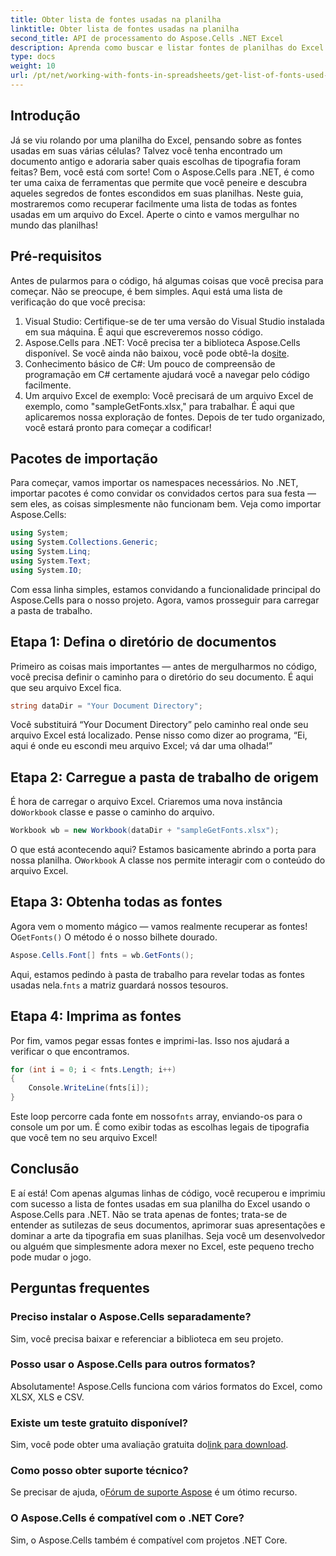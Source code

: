 ```yaml
---
title: Obter lista de fontes usadas na planilha
linktitle: Obter lista de fontes usadas na planilha
second_title: API de processamento do Aspose.Cells .NET Excel
description: Aprenda como buscar e listar fontes de planilhas do Excel usando o Aspose.Cells para .NET com este tutorial fácil de seguir.
type: docs
weight: 10
url: /pt/net/working-with-fonts-in-spreadsheets/get-list-of-fonts-used-in-spreadsheet/
---
```

## Introdução
Já se viu rolando por uma planilha do Excel, pensando sobre as fontes usadas em suas várias células? Talvez você tenha encontrado um documento antigo e adoraria saber quais escolhas de tipografia foram feitas? Bem, você está com sorte! Com o Aspose.Cells para .NET, é como ter uma caixa de ferramentas que permite que você peneire e descubra aqueles segredos de fontes escondidos em suas planilhas. Neste guia, mostraremos como recuperar facilmente uma lista de todas as fontes usadas em um arquivo do Excel. Aperte o cinto e vamos mergulhar no mundo das planilhas!
## Pré-requisitos
Antes de pularmos para o código, há algumas coisas que você precisa para começar. Não se preocupe, é bem simples. Aqui está uma lista de verificação do que você precisa:
1. Visual Studio: Certifique-se de ter uma versão do Visual Studio instalada em sua máquina. É aqui que escreveremos nosso código.
2. Aspose.Cells para .NET: Você precisa ter a biblioteca Aspose.Cells disponível. Se você ainda não baixou, você pode obtê-la do[site](https://releases.aspose.com/cells/net/).
3. Conhecimento básico de C#: Um pouco de compreensão de programação em C# certamente ajudará você a navegar pelo código facilmente.
4. Um arquivo Excel de exemplo: Você precisará de um arquivo Excel de exemplo, como "sampleGetFonts.xlsx," para trabalhar. É aqui que aplicaremos nossa exploração de fontes.
Depois de ter tudo organizado, você estará pronto para começar a codificar!
## Pacotes de importação
Para começar, vamos importar os namespaces necessários. No .NET, importar pacotes é como convidar os convidados certos para sua festa — sem eles, as coisas simplesmente não funcionam bem.
Veja como importar Aspose.Cells:
```csharp
using System;
using System.Collections.Generic;
using System.Linq;
using System.Text;
using System.IO;
```
Com essa linha simples, estamos convidando a funcionalidade principal do Aspose.Cells para o nosso projeto. Agora, vamos prosseguir para carregar a pasta de trabalho.
## Etapa 1: Defina o diretório de documentos
Primeiro as coisas mais importantes — antes de mergulharmos no código, você precisa definir o caminho para o diretório do seu documento. É aqui que seu arquivo Excel fica. 
```csharp
string dataDir = "Your Document Directory";
```
Você substituirá “Your Document Directory” pelo caminho real onde seu arquivo Excel está localizado. Pense nisso como dizer ao programa, “Ei, aqui é onde eu escondi meu arquivo Excel; vá dar uma olhada!”
## Etapa 2: Carregue a pasta de trabalho de origem
 É hora de carregar o arquivo Excel. Criaremos uma nova instância do`Workbook` classe e passe o caminho do arquivo. 
```csharp
Workbook wb = new Workbook(dataDir + "sampleGetFonts.xlsx");
```
 O que está acontecendo aqui? Estamos basicamente abrindo a porta para nossa planilha. O`Workbook` A classe nos permite interagir com o conteúdo do arquivo Excel. 
## Etapa 3: Obtenha todas as fontes
 Agora vem o momento mágico — vamos realmente recuperar as fontes! O`GetFonts()` O método é o nosso bilhete dourado.
```csharp
Aspose.Cells.Font[] fnts = wb.GetFonts();
```
 Aqui, estamos pedindo à pasta de trabalho para revelar todas as fontes usadas nela.`fnts` a matriz guardará nossos tesouros.
## Etapa 4: Imprima as fontes
Por fim, vamos pegar essas fontes e imprimi-las. Isso nos ajudará a verificar o que encontramos.
```csharp
for (int i = 0; i < fnts.Length; i++)
{
	Console.WriteLine(fnts[i]);
}
```
 Este loop percorre cada fonte em nosso`fnts` array, enviando-os para o console um por um. É como exibir todas as escolhas legais de tipografia que você tem no seu arquivo Excel!
## Conclusão
E aí está! Com apenas algumas linhas de código, você recuperou e imprimiu com sucesso a lista de fontes usadas em sua planilha do Excel usando o Aspose.Cells para .NET. Não se trata apenas de fontes; trata-se de entender as sutilezas de seus documentos, aprimorar suas apresentações e dominar a arte da tipografia em suas planilhas. Seja você um desenvolvedor ou alguém que simplesmente adora mexer no Excel, este pequeno trecho pode mudar o jogo. 
## Perguntas frequentes
### Preciso instalar o Aspose.Cells separadamente?
Sim, você precisa baixar e referenciar a biblioteca em seu projeto. 
### Posso usar o Aspose.Cells para outros formatos?
Absolutamente! Aspose.Cells funciona com vários formatos do Excel, como XLSX, XLS e CSV.
### Existe um teste gratuito disponível?
 Sim, você pode obter uma avaliação gratuita do[link para download](https://releases.aspose.com/).
### Como posso obter suporte técnico?
 Se precisar de ajuda, o[Fórum de suporte Aspose](https://forum.aspose.com/c/cells/9) é um ótimo recurso.
### O Aspose.Cells é compatível com o .NET Core?
Sim, o Aspose.Cells também é compatível com projetos .NET Core.
